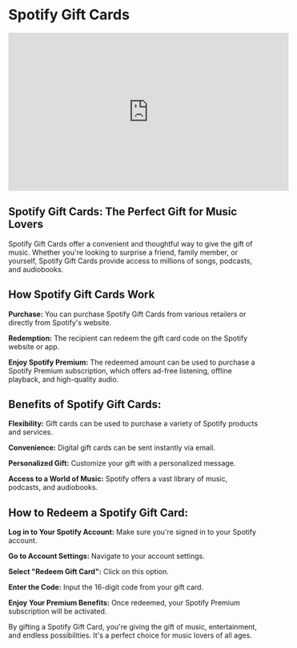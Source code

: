 # **Spotify Gift Cards**

<iframe width="560" height="315" src="https://www.youtube.com/embed/IQOFC13GBFM?si=eO18PCYU-bxthamf" title="YouTube video player" frameborder="0" allow="accelerometer; autoplay; clipboard-write; encrypted-media; gyroscope; picture-in-picture; web-share" referrerpolicy="strict-origin-when-cross-origin" allowfullscreen></iframe>

## Spotify Gift Cards: The Perfect Gift for Music Lovers

Spotify Gift Cards offer a convenient and thoughtful way to give the gift of music. Whether you're looking to surprise a friend, family member, or yourself, Spotify Gift Cards provide access to millions of songs, podcasts, and audiobooks.

## How Spotify Gift Cards Work

**Purchase:** You can purchase Spotify Gift Cards from various retailers or directly from Spotify's website.

**Redemption:** The recipient can redeem the gift card code on the Spotify website or app.

**Enjoy Spotify Premium:** The redeemed amount can be used to purchase a Spotify Premium subscription, which offers ad-free listening, offline playback, and high-quality audio.

## Benefits of Spotify Gift Cards:

**Flexibility:** Gift cards can be used to purchase a variety of Spotify products and services.

**Convenience:** Digital gift cards can be sent instantly via email.

**Personalized Gift:** Customize your gift with a personalized message.

**Access to a World of Music:** Spotify offers a vast library of music, podcasts, and audiobooks.

## How to Redeem a Spotify Gift Card:

**Log in to Your Spotify Account:** Make sure you're signed in to your Spotify account.

**Go to Account Settings:** Navigate to your account settings.

**Select "Redeem Gift Card":** Click on this option.

**Enter the Code:** Input the 16-digit code from your gift card.

**Enjoy Your Premium Benefits:** Once redeemed, your Spotify Premium subscription will be activated.

By gifting a Spotify Gift Card, you're giving the gift of music, entertainment, and endless possibilities. It's a perfect choice for music lovers of all ages.
